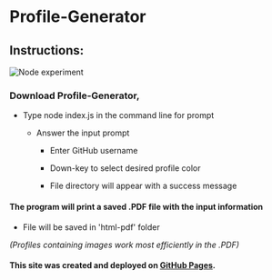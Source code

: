 # Profile-Generator

## Instructions:
![Node experiment](https://user-images.githubusercontent.com/38336934/72587979-1cff8d00-38b4-11ea-840c-e772d192e6c5.gif)

### Download Profile-Generator,
- Type node index.js in the command line for prompt
    - Answer the input prompt

      - Enter GitHub username

      - Down-key to select desired profile color

      - File directory will appear with a success message 

#### The program will print a saved .PDF file with the input information
- File will be saved in 'html-pdf' folder

*(Profiles containing images work most efficiently in the .PDF)*

#### This site was created and deployed on [GitHub Pages](https://github.com/Fancystacks/Profile-Generator/).
